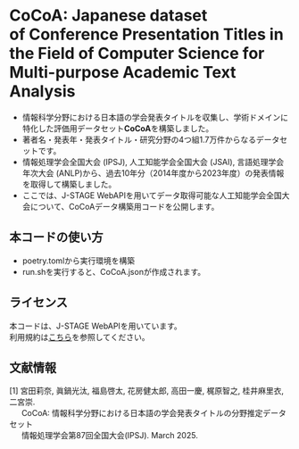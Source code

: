 # CoCoA: Japanese dataset of **Co**nference Presentation Titles in the Field of **Co**mputer Science for Multi-purpose **A**cademic Text Analysis

- 情報科学分野における日本語の学会発表タイトルを収集し、学術ドメインに特化した評価用データセット**CoCoA**を構築しました。
- 著者名・発表年・発表タイトル・研究分野の4つ組1.7万件からなるデータセットです。
- 情報処理学会全国大会 (IPSJ), 人工知能学会全国大会 (JSAI), 言語処理学会年次大会 (ANLP)から、過去10年分（2014年度から2023年度）の発表情報を取得して構築しました。
- ここでは、J-STAGE WebAPIを用いてデータ取得可能な人工知能学会全国大会について、CoCoAデータ構築用コードを公開します。

## 本コードの使い方
- poetry.tomlから実行環境を構築
- run.shを実行すると、CoCoA.jsonが作成されます。

## ライセンス
本コードは、J-STAGE WebAPIを用いています。<br>
利用規約は[こちら](https://www.jstage.jst.go.jp/static/pages/JstageServices/TAB3/-char/ja)を参照してください。

## 文献情報
\[1\] 宮田莉奈, 眞鍋光汰, 福島啓太, 花房健太郎, 高田一慶, 梶原智之, 桂井麻里衣, 二宮崇.<br>
&emsp;&nbsp;&nbsp;CoCoA: 情報科学分野における日本語の学会発表タイトルの分野推定データセット<br>
&emsp;&nbsp;&nbsp;情報処理学会第87回全国大会(IPSJ). March 2025.

